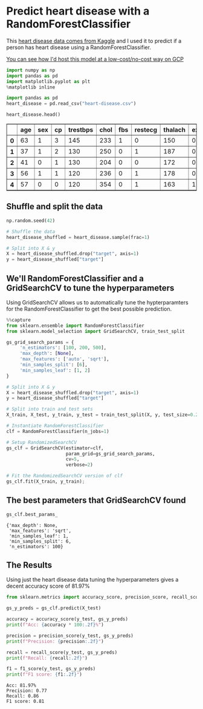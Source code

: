 # Predict heart disease with a RandomForestClassifier

This [heart disease data comes from Kaggle](https://www.kaggle.com/datasets/johnsmith88/heart-disease-dataset) and I used it to predict if a person has heart disease using a RandomForestClassifier.

[You can see how I'd host this model at a low-cost/no-cost way on GCP](https://github.com/scottfrasso/host-a-model)


```python
import numpy as np
import pandas as pd
import matplotlib.pyplot as plt
%matplotlib inline

import pandas as pd
heart_disease = pd.read_csv("heart-disease.csv")

heart_disease.head()
```




<div>
<style scoped>
    .dataframe tbody tr th:only-of-type {
        vertical-align: middle;
    }

    .dataframe tbody tr th {
        vertical-align: top;
    }

    .dataframe thead th {
        text-align: right;
    }
</style>
<table border="1" class="dataframe">
  <thead>
    <tr style="text-align: right;">
      <th></th>
      <th>age</th>
      <th>sex</th>
      <th>cp</th>
      <th>trestbps</th>
      <th>chol</th>
      <th>fbs</th>
      <th>restecg</th>
      <th>thalach</th>
      <th>exang</th>
      <th>oldpeak</th>
      <th>slope</th>
      <th>ca</th>
      <th>thal</th>
      <th>target</th>
    </tr>
  </thead>
  <tbody>
    <tr>
      <th>0</th>
      <td>63</td>
      <td>1</td>
      <td>3</td>
      <td>145</td>
      <td>233</td>
      <td>1</td>
      <td>0</td>
      <td>150</td>
      <td>0</td>
      <td>2.3</td>
      <td>0</td>
      <td>0</td>
      <td>1</td>
      <td>1</td>
    </tr>
    <tr>
      <th>1</th>
      <td>37</td>
      <td>1</td>
      <td>2</td>
      <td>130</td>
      <td>250</td>
      <td>0</td>
      <td>1</td>
      <td>187</td>
      <td>0</td>
      <td>3.5</td>
      <td>0</td>
      <td>0</td>
      <td>2</td>
      <td>1</td>
    </tr>
    <tr>
      <th>2</th>
      <td>41</td>
      <td>0</td>
      <td>1</td>
      <td>130</td>
      <td>204</td>
      <td>0</td>
      <td>0</td>
      <td>172</td>
      <td>0</td>
      <td>1.4</td>
      <td>2</td>
      <td>0</td>
      <td>2</td>
      <td>1</td>
    </tr>
    <tr>
      <th>3</th>
      <td>56</td>
      <td>1</td>
      <td>1</td>
      <td>120</td>
      <td>236</td>
      <td>0</td>
      <td>1</td>
      <td>178</td>
      <td>0</td>
      <td>0.8</td>
      <td>2</td>
      <td>0</td>
      <td>2</td>
      <td>1</td>
    </tr>
    <tr>
      <th>4</th>
      <td>57</td>
      <td>0</td>
      <td>0</td>
      <td>120</td>
      <td>354</td>
      <td>0</td>
      <td>1</td>
      <td>163</td>
      <td>1</td>
      <td>0.6</td>
      <td>2</td>
      <td>0</td>
      <td>2</td>
      <td>1</td>
    </tr>
  </tbody>
</table>
</div>



## Shuffle and split the data


```python
np.random.seed(42)

# Shuffle the data
heart_disease_shuffled = heart_disease.sample(frac=1)

# Split into X & y
X = heart_disease_shuffled.drop("target", axis=1)
y = heart_disease_shuffled["target"]
```

## We'll RandomForestClassifier and a GridSearchCV to tune the hyperparameters

Using GridSearchCV allows us to automatically tune the hypterparamters for the RandomForestClassifier to get the 
best possible prediction.


```python
%%capture
from sklearn.ensemble import RandomForestClassifier
from sklearn.model_selection import GridSearchCV, train_test_split

gs_grid_search_params = {
     'n_estimators': [100, 200, 500],
     'max_depth': [None],
     'max_features': ['auto', 'sqrt'],
     'min_samples_split': [6],
     'min_samples_leaf': [1, 2]
}

# Split into X & y
X = heart_disease_shuffled.drop("target", axis=1)
y = heart_disease_shuffled["target"]

# Split into train and test sets
X_train, X_test, y_train, y_test = train_test_split(X, y, test_size=0.2)

# Instantiate RandomForestClassifier
clf = RandomForestClassifier(n_jobs=1)

# Setup RandomizedSearchCV
gs_clf = GridSearchCV(estimator=clf,
                      param_grid=gs_grid_search_params, 
                      cv=5,
                      verbose=2)

# Fit the RandomizedSearchCV version of clf
gs_clf.fit(X_train, y_train);
```

## The best parameters that GridSearchCV found


```python
gs_clf.best_params_
```




    {'max_depth': None,
     'max_features': 'sqrt',
     'min_samples_leaf': 1,
     'min_samples_split': 6,
     'n_estimators': 100}



## The Results

Using just the heart disease data tuning the hyperparameters gives a decent accuracy score of 81.97%


```python
from sklearn.metrics import accuracy_score, precision_score, recall_score, f1_score

gs_y_preds = gs_clf.predict(X_test)

accuracy = accuracy_score(y_test, gs_y_preds)
print(f"Acc: {accuracy * 100:.2f}%")

precision = precision_score(y_test, gs_y_preds)
print(f"Precision: {precision:.2f}")

recall = recall_score(y_test, gs_y_preds)
print(f"Recall: {recall:.2f}")

f1 = f1_score(y_test, gs_y_preds)
print(f"F1 score: {f1:.2f}")
```

    Acc: 81.97%
    Precision: 0.77
    Recall: 0.86
    F1 score: 0.81

